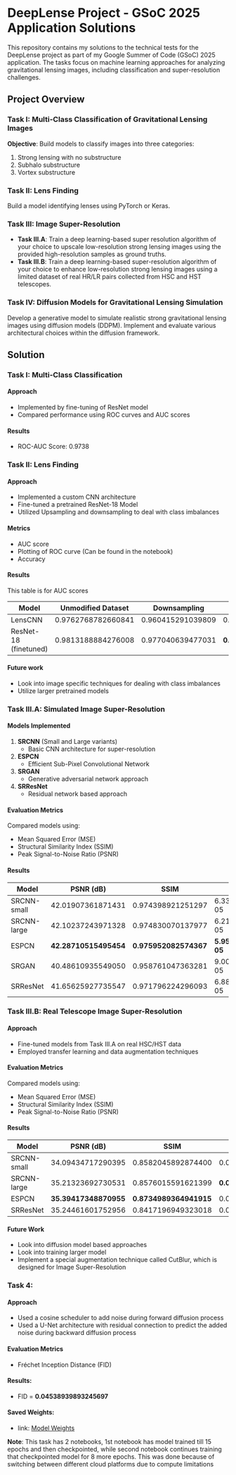 # DeepLense Project - GSoC 2025 Application Solutions

This repository contains my solutions to the technical tests for the DeepLense project as part of my Google Summer of Code (GSoC) 2025 application. The tasks focus on machine learning approaches for analyzing gravitational lensing images, including classification and super-resolution challenges.

## Project Overview

### Task I: Multi-Class Classification of Gravitational Lensing Images
**Objective**: Build models to classify images into three categories:
1. Strong lensing with no substructure
2. Subhalo substructure
3. Vortex substructure

### Task II: Lens Finding
Build a model identifying lenses using PyTorch or Keras.

### Task III: Image Super-Resolution
- **Task III.A**: Train a deep learning-based super resolution algorithm of your choice to upscale low-resolution strong lensing images using the provided high-resolution samples as ground truths.
- **Task III.B**: Train a deep learning-based super-resolution algorithm of your choice to enhance low-resolution strong lensing images using a limited dataset of real HR/LR pairs collected from HSC and HST telescopes.

### Task IV: Diffusion Models for Gravitational Lensing Simulation
Develop a generative model to simulate realistic strong gravitational lensing images using diffusion models (DDPM). Implement and evaluate various architectural choices within the diffusion framework.


## Solution

### Task I: Multi-Class Classification

#### Approach

- Implemented by fine-tuning of ResNet model
- Compared performance using ROC curves and AUC scores

#### Results
- ROC-AUC Score: 0.9738

### Task II: Lens Finding

#### Approach
- Implemented a custom CNN architecture
- Fine-tuned a pretrained ResNet-18 Model
- Utilized Upsampling and downsampling to deal with class imbalances

#### Metrics
- AUC score
- Plotting of ROC curve (Can be found in the notebook)
- Accuracy

#### Results
This table is for AUC scores

| Model                  | Unmodified Dataset | Downsampling      | Upsampling         |
|------------------------|--------------------|-------------------|--------------------|
| LensCNN                | 0.9762768782660841 | 0.960415291039809 | 0.9725461123302295 |
| ResNet-18 (finetuned)  | 0.9813188884276008 | 0.977040639477031 | **0.9821499976935598** |


#### Future work
- Look into image specific techniques for dealing with class imbalances
- Utilize larger pretrained models

### Task III.A: Simulated Image Super-Resolution

#### Models Implemented
1. **SRCNN** (Small and Large variants)
   - Basic CNN architecture for super-resolution
2. **ESPCN**
   - Efficient Sub-Pixel Convolutional Network
3. **SRGAN**
   - Generative adversarial network approach
4. **SRResNet**
   - Residual network based approach

#### Evaluation Metrics
Compared models using:
- Mean Squared Error (MSE)
- Structural Similarity Index (SSIM)
- Peak Signal-to-Noise Ratio (PSNR)

#### Results

| Model         | PSNR (dB)         | SSIM              | MSE                   |
|---------------|-------------------|-------------------|-----------------------|
| SRCNN-small   | 42.01907361871431 | 0.974398921251297 | 6.332411169569241e-05 |
| SRCNN-large   | 42.10237243971328 | 0.974830070137977 | 6.21188970944786e-05  |
| ESPCN         | **42.28710515495454** | **0.975952082574367** | **5.95304630096507e-05**  |
| SRGAN         | 40.48610935549050 | 0.958761047363281 | 9.002151059030438e-05 |
| SRResNet      | 41.65625927735547 | 0.971796224296093 | 6.882382733238046e-05 |

### Task III.B: Real Telescope Image Super-Resolution

#### Approach
- Fine-tuned models from Task III.A on real HSC/HST data
- Employed transfer learning and data augmentation techniques

#### Evaluation Metrics
Compared models using:
- Mean Squared Error (MSE)
- Structural Similarity Index (SSIM)
- Peak Signal-to-Noise Ratio (PSNR)

#### Results

| Model         | PSNR (dB)         | SSIM               | MSE                   |
|---------------|-------------------|--------------------|-----------------------|
| SRCNN-small   | 34.09434717290395 | 0.8582045892874400 | 0.0008473546695313416 |
| SRCNN-large   | 35.21323692730531 | 0.8576015591621399 | **0.0007645150971560118** |
| ESPCN         | **35.39417348870955** | **0.8734989364941915** | 0.0007788492572823694 |
| SRResNet      | 35.24461601752956 | 0.8417196949323018 | 0.0007827904955775011 |

#### Future Work
- Look into diffusion model based approaches
- Look into training larger model
- Implement a special augmentation technique called CutBlur, which is designed for Image Super-Resolution


### Task 4:

#### Approach
- Used a cosine scheduler to add noise during forward diffusion process
- Used a U-Net architecture with residual connection to predict the added noise during backward diffusion process

#### Evaluation Metrics
-  Fréchet Inception Distance (FID)

#### Results:
- FID = **0.04538939893245697**

#### Saved Weights:
- link: [Model Weights](https://drive.google.com/file/d/1iLRwvWrmS2kKMosVNYsuLSGjakoVph9l/view?usp=sharing)

**Note**: This task has 2 notebooks, 1st notebook has model trained till 15 epochs and then checkpointed, while second notebook continues training that checkpointed model for 8 more epochs. This was done because of switching between different cloud platforms due to compute limitations





